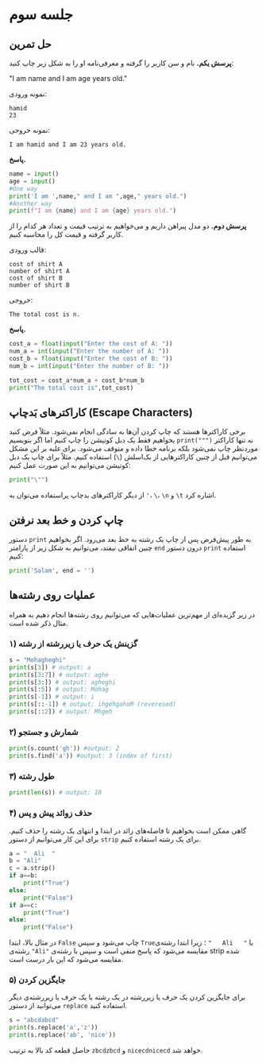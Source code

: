 # جلسه سوم

## حل تمرین



**پرسش یکم.** نام و سن کاربر را گرفته و معرفی‌نامه او را به شکل زیر چاپ کنید:

"I am name and I am age years old."


 نمونه ورودی: 
```
hamid
23
```
نمونه خروجی:
```
I am hamid and I am 23 years old.
```
**پاسخ.**
```python
name = input()
age = input()
#One way
print('I am ',name," and I am ",age," years old.")
#Another way
print(f"I am {name} and I am {age} years old.")
```
**پرسش دوم.** دو مدل پیراهن داریم و می‌خواهیم به ترتیب قیمت و تعداد هر کدام را از کاربر گرفته و قیمت کل را محاسبه کنیم.
 
قالب ورودی:
```
cost of shirt A
number of shirt A
cost of shirt B
number of shirt B
```
خروجی:
```
The total cost is n.
```
**پاسخ.**
```python
cost_a = float(input("Enter the cost of A: "))
num_a = int(input("Enter the number of A: "))
cost_b = float(input("Enter the cost of B: "))
num_b = int(input("Enter the number of B: "))

tot_cost = cost_a*num_a + cost_b*num_b
print("The total cost is",tot_cost)
```
## کاراکترهای بَدچاپ (Escape Characters)
برخی کاراکترها هستند که چاپ کردن آن‌ها به سادگی انجام نمی‌شود. مثلاً فرض کنید بخواهیم فقط یک دبل کوتیشن را چاپ کنیم اما اگر بنویسیم `print(""")` نه تنها کاراکتر موردنظر چاپ نمی‌شود بلکه برنامه خطا داده و متوقف می‌شود. برای غلبه بر این مشکل می‌توانیم قبل از چنین کاراکترهایی از بک‌اسلش (`\`) استفاده کنیم. مثلاً برای چاپ یک دبل کوتیشن می‌توانیم به این صورت عمل کنیم:
```python
print("\"")
``` 
از دیگر کاراکترهای بدچاپ پراستفاده می‌توان به `'`، `\`، `\n` و `\t` اشاره کرد.

## چاپ کردن و خط بعد نرفتن
دستور `print` به طور پیش‌فرض پس از چاپ یک رشته به خط بعد می‌رود. اگر بخواهیم چنین اتفاقی نیفتد، می‌توانیم به شکل زیر از پارامتر `end` درون دستور `print` استفاده کنیم:
```python
print('Salam', end = '')
```
## عملیات روی رشته‌ها
در زیر گزیده‌ای از مهم‌ترین عملیات‌هایی که می‌توانیم روی رشته‌ها انجام دهیم به همراه مثال ذکر شده است.

### ۱) گزینش یک حرف یا زیررشته از رشته
```python
s = "Mohagheghi"
print(s[3]) # output: a
print(s[3:7]) # output: aghe
print(s[3:]) # output: agheghi
print(s[:5]) # output: Mohag
print(s[-1]) # output: i
print(s[::-1]) # output: ihgehgahoM (reveresed)
print(s[::2]) # output: Mhgeh
```

### ۲) شمارش و جستجو
```python
print(s.count('gh')) #output: 2
print(s.find('a')) #output: 3 (index of first)
```

### ۳) طول رشته
```python
print(len(s)) # output: 10
```
### ۴) حذف زوائد پیش و پس

گاهی ممکن است بخواهیم تا فاصله‌های زائد در ابتدا و انتهای یک رشته را حذف کنیم. برای این کار می‌توانیم از دستور `strip` برای یک رشته استفاده کنیم.

```python
a = "  Ali  "
b = "Ali"
c = a.strip()
if a==b:
	print("True")
else:
	print("False")
if a==c:
	print("True")
else:
	print("False")	
```
در مثال بالا، ابتدا `False` چاپ می‌شود و سپس `True`؛ زیرا ابتدا رشته‌ی `"   Ali   "` با رشته‌ی `"Ali"` مقایسه می‌شود که پاسخ منفی است و سپس با رشته‌ی strip شده مقایسه می‌شود که این بار درست است.

### ۵) جایگزین کردن
برای جایگزین کردن یک حرف یا زیررشته در یک رشته با یک حرف یا زیررشته‌ی دیگر می‌توانید از دستور `replace` استفاده کنید.

```python
s = "abcdabcd"
print(s.replace('a','z'))
print(s.replace('ab', 'nice'))
```
حاصل قطعه کد بالا به ترتیب `zbcdzbcd` و `nicecdnicecd` خواهد شد.


